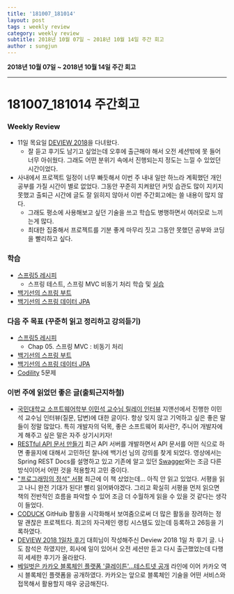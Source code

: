 ```yaml
---
title: '181007_181014'  
layout: post  
tags : weekly review
category: weekly review
subtitle: 2018년 10월 07일 ~ 2018년 10월 14일 주간 회고
author : sungjun
---
```


**2018년 10월 07일 ~ 2018년 10월 14일 주간 회고** 

---

# 181007_181014 주간회고

### Weekly Review
- 11일 목요일 [DEVIEW 2018](https://deview.kr/2018)을 다녀왔다.
    - 잘 듣고 후기도 남기고 싶었는데 오후에 출근해야 해서 오전 세션밖에 못 들어 너무 아쉬웠다. 그래도 어떤 분위기 속에서 진행되는지 정도는 느낄 수 있었던 시간이었다.
- 사내에서 프로젝트 일정이 너무 빠듯해서 이번 주 내내 일만 하느라 계획했던 개인 공부를 가질 시간이 별로 없었다. 그동안 꾸준히 지켜왔던 커밋 습관도 많이 지키지 못했고 출퇴근 시간에 글도 잘 읽히지 않아서 이번 주간회고에는 쓸 내용이 많지 않다.
    - 그래도 평소에 사용해보고 싶던 기술을 쓰고 학습도 병행하면서 여러모로 느끼는게 많다.
    - 최대한 집중해서 프로젝트를 기분 좋게 마무리 짓고 그동안 못했던 공부와 코딩을 빨리하고 싶다.

### 학습
- [스프링5 레시피](https://book.naver.com/bookdb/book_detail.nhn?bid=13911953)
    - 스프링 테스트, 스프링 MVC 비동기 처리 학습 및 [실습](https://github.com/gwonsungjun/spring-recipes)
- [백기선의 스프링 부트](https://www.inflearn.com/course/%EC%8A%A4%ED%94%84%EB%A7%81%EB%B6%80%ED%8A%B8/)
- [백기선의 스프링 데이터 JPA](https://www.inflearn.com/course/%EC%8A%A4%ED%94%84%EB%A7%81-%EB%8D%B0%EC%9D%B4%ED%84%B0-jpa/)

### 다음 주 목표 (꾸준히 읽고 정리하고 강의듣기)
- [스프링5 레시피](https://book.naver.com/bookdb/book_detail.nhn?bid=13911953) 
    - Chap 05. 스프링 MVC : 비동기 처리 
- [백기선의 스프링 부트](https://www.inflearn.com/course/%EC%8A%A4%ED%94%84%EB%A7%81%EB%B6%80%ED%8A%B8/)
- [백기선의 스프링 데이터 JPA](https://www.inflearn.com/course/%EC%8A%A4%ED%94%84%EB%A7%81-%EB%8D%B0%EC%9D%B4%ED%84%B0-jpa/)
- [Codility](https://www.codility.com/) 5문제

### 이번 주에 읽었던 좋은 글(출퇴근지하철)
- [국민대학교 소프트웨어학부 이민석 교수님 릴레이 인터뷰](http://monthly-jiandson.tistory.com/24) 지앤선에서 진행한 이민석 교수님 인터뷰(질문, 답변)에 대한 글이다. 항상 잊지 않고 기억하고 싶은 좋은 말들이 정말 많았다. 특히 개발자의 덕목, 좋은 소프트웨어 회사란?, 주니어 개발자에게 해주고 싶은 말은 자주 상기시키자!
- [RESTful API 문서 만들기](https://www.youtube.com/watch?v=A3WDAVQP32k) 최근 API 서버를 개발하면서 API 문서를 어떤 식으로 하면 좋을지에 대해서 고민하던 찰나에 백기선 님의 강의를 찾게 되었다. 영상에서는 Spring REST Docs를 설명하고 있고 기존에 알고 있던 [Swagger](https://jojoldu.tistory.com/31)와는 조금 다른 방식이어서 어떤 것을 적용할지 고민 중이다.
- ["프로그래밍의 정석" 서평](https://www.popit.kr/bookreview-principlesofprogramming/) 최근에 이 책 샀었는데... 아직 안 읽고 있었다. 서평을 읽고 나니 완전 기대가 된다! 빨리 읽어봐야겠다. 그리고 확실히 서평을 먼저 읽으면 책의 전반적인 흐름을 파악할 수 있어 조금 더 수월하게 읽을 수 있을 것 같다는 생각이 들었다.
- [CODUCK](https://co-duck.com/about) GitHuib 활동을 시각화해서 보여줌으로써 더 많은 활동을 장려하는 정말 괜찮은 프로젝트다. 최고의 자극제인 랭킹 시스템도 있는데 등록하고 26등을 기록하였다. 
- [DEVIEW 2018 1일차 후기](https://www.popit.kr/deview-2018-1%EC%9D%BC%EC%B0%A8-%ED%9B%84%EA%B8%B0/) 대희님이 작성해주신 Deview 2018 1일 차 후기 글. 나도 참석은 하였지만, 회사에 일이 있어서 오전 세션만 듣고 다시 출근했었는데 다행히 세세한 후기가 올라왔다.
- [베일벗은 카카오 블록체인 플랫폼 '클레이튼'…테스트넷 공개](https://m.news.naver.com/read.nhn?mode=LSD&mid=sec&sid1=105&oid=421&aid=0003625069) 라인에 이어 카카오 역시 블록체인 플랫폼을 공개하였다. 카카오는 앞으로 블록체인 기술을 어떤 서비스와 접목해서 활용할지 매우 궁금해진다. 